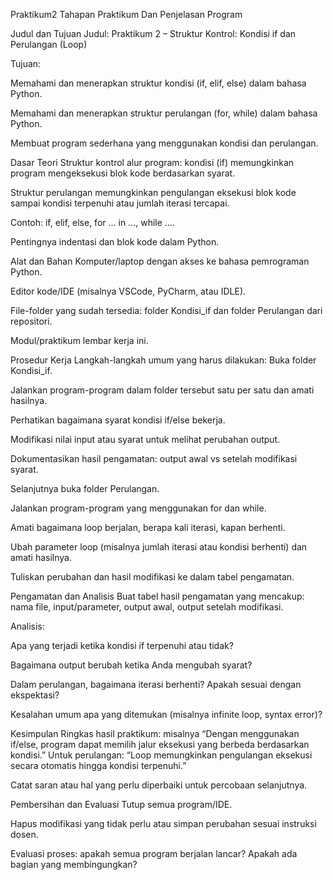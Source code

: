Praktikum2
Tahapan Praktikum Dan Penjelasan Program

Judul dan Tujuan
Judul: Praktikum 2 – Struktur Kontrol: Kondisi if dan Perulangan (Loop)

Tujuan:

Memahami dan menerapkan struktur kondisi (if, elif, else) dalam bahasa Python.

Memahami dan menerapkan struktur perulangan (for, while) dalam bahasa Python.

Membuat program sederhana yang menggunakan kondisi dan perulangan.

Dasar Teori
Struktur kontrol alur program: kondisi (if) memungkinkan program mengeksekusi blok kode berdasarkan syarat.

Struktur perulangan memungkinkan pengulangan eksekusi blok kode sampai kondisi terpenuhi atau jumlah iterasi tercapai.

Contoh: if, elif, else, for … in …, while ….

Pentingnya indentasi dan blok kode dalam Python.

Alat dan Bahan
Komputer/laptop dengan akses ke bahasa pemrograman Python.

Editor kode/IDE (misalnya VSCode, PyCharm, atau IDLE).

File-folder yang sudah tersedia: folder Kondisi_if dan folder Perulangan dari repositori.

Modul/praktikum lembar kerja ini.

Prosedur Kerja Langkah-langkah umum yang harus dilakukan:
Buka folder Kondisi_if.

Jalankan program-program dalam folder tersebut satu per satu dan amati hasilnya.

Perhatikan bagaimana syarat kondisi if/else bekerja.

Modifikasi nilai input atau syarat untuk melihat perubahan output.

Dokumentasikan hasil pengamatan: output awal vs setelah modifikasi syarat.

Selanjutnya buka folder Perulangan.

Jalankan program-program yang menggunakan for dan while.

Amati bagaimana loop berjalan, berapa kali iterasi, kapan berhenti.

Ubah parameter loop (misalnya jumlah iterasi atau kondisi berhenti) dan amati hasilnya.

Tuliskan perubahan dan hasil modifikasi ke dalam tabel pengamatan.

Pengamatan dan Analisis
Buat tabel hasil pengamatan yang mencakup: nama file, input/parameter, output awal, output setelah modifikasi.

Analisis:

Apa yang terjadi ketika kondisi if terpenuhi atau tidak?

Bagaimana output berubah ketika Anda mengubah syarat?

Dalam perulangan, bagaimana iterasi berhenti? Apakah sesuai dengan ekspektasi?

Kesalahan umum apa yang ditemukan (misalnya infinite loop, syntax error)?

Kesimpulan Ringkas hasil praktikum: misalnya “Dengan menggunakan if/else, program dapat memilih jalur eksekusi yang berbeda berdasarkan kondisi.”
Untuk perulangan: “Loop memungkinkan pengulangan eksekusi secara otomatis hingga kondisi terpenuhi.”

Catat saran atau hal yang perlu diperbaiki untuk percobaan selanjutnya.

Pembersihan dan Evaluasi
Tutup semua program/IDE.

Hapus modifikasi yang tidak perlu atau simpan perubahan sesuai instruksi dosen.

Evaluasi proses: apakah semua program berjalan lancar? Apakah ada bagian yang membingungkan?
